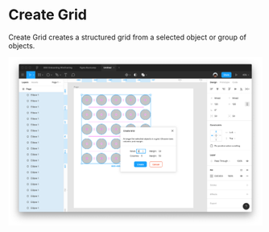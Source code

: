 # Create Grid

Create Grid creates a structured grid from a selected object or group of objects.

<p align="center">
    <img src="./example.png"></img>
</p>
